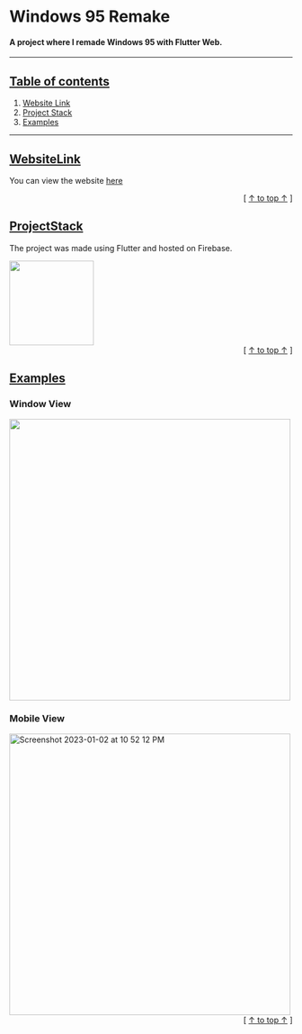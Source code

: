 # Windows 95 Remake  
#### A project where I remade Windows 95 with Flutter Web.

---


## [Table of contents](#table-of-contents)
1. [Website Link](#websitelink)
2. [Project Stack](#projectstack)
3. [Examples](#examples)

---

## [WebsiteLink](#websitelink) 

You can view the website [here](https://asrisapari.com)

<div align="right">[ <a href="#table-of-contents">↑ to top ↑</a> ]</div>


## [ProjectStack](#projectstack) 
The project was made using Flutter and hosted on Firebase.


<img src="https://user-images.githubusercontent.com/47912781/206226953-a00dd140-a476-4995-b254-86527b792906.png"  height="150" >

<div align="right">[ <a href="#table-of-contents">↑ to top ↑</a> ]</div>

## [Examples](#examples)

### Window View
<img src="https://user-images.githubusercontent.com/47912781/210247298-f94c12d7-df75-4be0-b844-8e1c59ba5f8a.png"  height="500" > 

### Mobile View
<img width="500" alt="Screenshot 2023-01-02 at 10 52 12 PM" src="https://user-images.githubusercontent.com/47912781/210247396-52575bbe-7a34-4c86-a8fc-a9d12389f892.png">


<div align="right">[ <a href="#table-of-contents">↑ to top ↑</a> ]</div>


